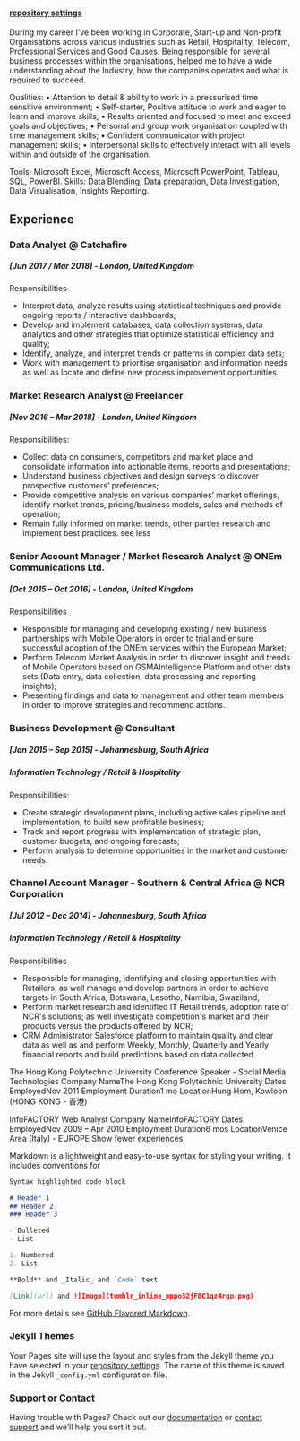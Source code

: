 #### [repository settings](exprerience.md)

During my career I’ve been working in Corporate, Start-up and Non-profit Organisations across various industries such as Retail, Hospitality, Telecom, Professional Services and Good Causes.
Being responsible for several business processes within the organisations, helped me to have a wide understanding about the Industry, how the companies operates and what is required to succeed.

Qualities:
• Attention to detail & ability to work in a pressurised time sensitive environment;
• Self-starter, Positive attitude to work and eager to learn and improve skills;
• Results oriented and focused to meet and exceed goals and objectives;
• Personal and group work organisation coupled with time management skills;
• Confident communicator with project management skills;
• Interpersonal skills to effectively interact with all levels within and outside of the organisation.

Tools: Microsoft Excel, Microsoft Access, Microsoft PowerPoint, Tableau, SQL, PowerBI.
Skills: Data Blending, Data preparation, Data Investigation, Data Visualisation, Insights Reporting. 


## Experience

### Data Analyst @ Catchafire 
##### [Jun 2017 / Mar 2018] - London, United Kingdom

Responsibilities
- Interpret data, analyze results using statistical techniques and provide ongoing reports / interactive dashboards;
- Develop and implement databases, data collection systems, data analytics and other strategies that optimize statistical efficiency and quality;
- Identify, analyze, and interpret trends or patterns in complex data sets;
- Work with management to prioritise organisation and information needs as well as locate and define new process improvement opportunities.



### Market Research Analyst @ Freelancer
##### [Nov 2016 – Mar 2018] - London, United Kingdom


Responsibilities:
- Collect data on consumers, competitors and market place and consolidate information into actionable items, reports and presentations;
- Understand business objectives and design surveys to discover prospective customers’ preferences;
- Provide competitive analysis on various companies’ market offerings, identify market trends, pricing/business models, sales and methods of operation;
- Remain fully informed on market trends, other parties research and implement best practices.
see less



### Senior Account Manager / Market Research Analyst @ ONEm Communications Ltd.
##### [Oct 2015 – Oct 2016] - London, United Kingdom

Responsibilities
- Responsible for managing and developing existing / new business partnerships with Mobile Operators in order to trial and ensure successful adoption of the ONEm services within the European Market;
- Perform Telecom Market Analysis in order to discover insight and trends of Mobile Operators based on GSMAIntelligence Platform and other data sets (Data entry, data collection, data processing and reporting insights);
- Presenting findings and data to management and other team members in order to improve strategies and recommend actions.


### Business Development @ Consultant 
##### [Jan 2015 – Sep 2015] - Johannesburg, South Africa
##### Information Technology / Retail & Hospitality

Responsibilities:
- Create strategic development plans, including active sales pipeline and implementation, to build new profitable business;
- Track and report progress with implementation of strategic plan, customer budgets, and ongoing forecasts;
- Perform analysis to determine opportunities in the market and customer needs.


### Channel Account Manager - Southern & Central Africa @ NCR Corporation
##### [Jul 2012 – Dec 2014] - Johannesburg, South Africa
##### Information Technology / Retail & Hospitality

Responsibilities
- Responsible for managing, identifying and closing opportunities with Retailers, as well manage and develop partners in order to achieve targets in South Africa, Botswana, Lesotho, Namibia, Swaziland;
- Perform market research and identified IT Retail trends, adoption rate of NCR's solutions; as well investigate competition's market and their products versus the products offered by NCR;
- CRM Administrator Salesforce platform to maintain quality and clear data as well as and perform Weekly, Monthly, Quarterly and Yearly financial reports and build predictions based on data collected.

The Hong Kong Polytechnic University
Conference Speaker - Social Media Technologies
Company NameThe Hong Kong Polytechnic University
Dates EmployedNov 2011
Employment Duration1 mo
LocationHung Hom, Kowloon (HONG KONG - 香港)

InfoFACTORY
Web Analyst
Company NameInfoFACTORY
Dates EmployedNov 2009 – Apr 2010
Employment Duration6 mos
LocationVenice Area (Italy) - EUROPE
Show fewer experiences 




Markdown is a lightweight and easy-to-use syntax for styling your writing. It includes conventions for

```markdown
Syntax highlighted code block

# Header 1
## Header 2
### Header 3

- Bulleted
- List

1. Numbered
2. List

**Bold** and _Italic_ and `Code` text

[Link](url) and ![Image](tumblr_inline_mppo32jFBC1qz4rgp.png)
```

For more details see [GitHub Flavored Markdown](https://guides.github.com/features/mastering-markdown/).

### Jekyll Themes

Your Pages site will use the layout and styles from the Jekyll theme you have selected in your [repository settings](https://github.com/alessiocozzi/alessiocozzi.github.com/settings). The name of this theme is saved in the Jekyll `_config.yml` configuration file.

### Support or Contact

Having trouble with Pages? Check out our [documentation](https://help.github.com/categories/github-pages-basics/) or [contact support](https://github.com/contact) and we’ll help you sort it out.
